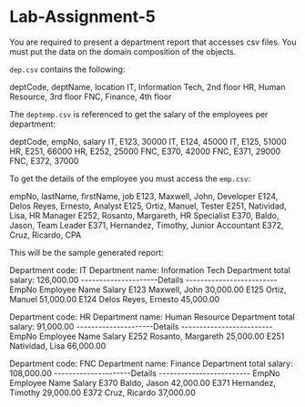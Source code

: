 # Lab-Assignment-5

You are required to present a department report that accesses csv files. You must put the data on the domain composition of the objects. 

`dep.csv` contains the following:

deptCode, deptName, location
IT, Information Tech, 2nd floor
HR, Human Resource, 3rd floor
FNC, Finance, 4th floor


The `deptemp.csv` is referenced to get the salary of the employees per department:

deptCode, empNo, salary
IT, E123, 30000
IT, E124, 45000
IT, E125, 51000
HR, E251, 66000
HR, E252, 25000
FNC, E370, 42000
FNC, E371, 29000
FNC, E372, 37000

To get the details of the employee you must access the `emp.csv`:

empNo, lastName, firstName, job
E123, Maxwell, John, Developer
E124, Delos Reyes, Ernesto, Analyst
E125, Ortiz, Manuel, Tester
E251, Natividad, Lisa, HR Manager
E252, Rosanto, Margareth, HR Specialist
E370, Baldo, Jason, Team Leader
E371, Hernandez, Timothy, Junior Accountant
E372, Cruz, Ricardo, CPA

This will be the sample generated report:

Department code: IT
Department name: Information Tech
Department total salary: 126,000.00
---------------------Details -------------------------
EmpNo Employee Name Salary
E123 Maxwell, John 30,000.00
E125 Ortiz, Manuel 51,000.00
E124 Delos Reyes, Ernesto 45,000.00

Department code: HR
Department name: Human Resource
Department total salary: 91,000.00
---------------------Details -------------------------
EmpNo		 Employee Name	Salary
E252		Rosanto, Margareth		25,000.00
E251		Natividad, Lisa		66,000.00

Department code: FNC
Department name: Finance
Department total salary: 108,000.00
---------------------Details -------------------------
EmpNo		 Employee Name	Salary
E370		Baldo, Jason			42,000.00
E371		Hernandez, Timothy		29,000.00
E372		Cruz, Ricardo			37,000.00

